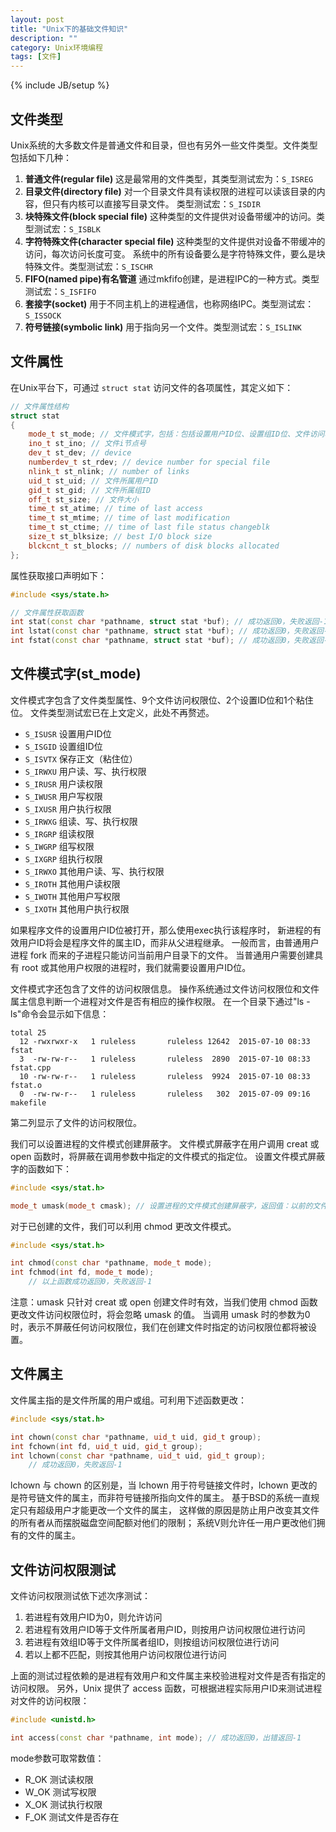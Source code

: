 ```yaml
---
layout: post
title: "Unix下的基础文件知识"
description: ""
category: Unix环境编程
tags: [文件]
---
```

{% include JB/setup %}

## 文件类型

Unix系统的大多数文件是普通文件和目录，但也有另外一些文件类型。文件类型包括如下几种：

  1. **普通文件(regular file)** 这是最常用的文件类型，其类型测试宏为：`S_ISREG`
  2. **目录文件(directory file)**
     对一个目录文件具有读权限的进程可以读该目录的内容，但只有内核可以直接写目录文件。
	 类型测试宏：`S_ISDIR`
  3. **块特殊文件(block special file)** 这种类型的文件提供对设备带缓冲的访问。类型测试宏：`S_ISBLK`
  4. **字符特殊文件(character special file)**
     这种类型的文件提供对设备不带缓冲的访问，每次访问长度可变。
	 系统中的所有设备要么是字符特殊文件，要么是块特殊文件。类型测试宏：`S_ISCHR`
  5. **FIFO(named pipe)有名管道** 通过mkfifo创建，是进程IPC的一种方式。类型测试宏：`S_ISFIFO`
  6. **套接字(socket)** 用于不同主机上的进程通信，也称网络IPC。类型测试宏：`S_ISSOCK`
  7. **符号链接(symbolic link)** 用于指向另一个文件。类型测试宏：`S_ISLINK`

## 文件属性

在Unix平台下，可通过 `struct stat` 访问文件的各项属性，其定义如下：

``` c++
// 文件属性结构
struct stat
{
	mode_t st_mode; // 文件模式字，包括：包括设置用户ID位、设置组ID位、文件访问权限等
	ino_t st_ino; // 文件i节点号
	dev_t st_dev; // device
	numberdev_t st_rdev; // device number for special file
	nlink_t st_nlink; // number of links
	uid_t st_uid; // 文件所属用户ID
	gid_t st_gid; // 文件所属组ID
	off_t st_size; // 文件大小
	time_t st_atime; // time of last access
	time_t st_mtime; // time of last modification
	time_t st_ctime; // time of last file status changeblk
	size_t st_blksize; // best I/O block size
	blckcnt_t st_blocks; // numbers of disk blocks allocated
};
```

属性获取接口声明如下：

``` c++
#include <sys/state.h>

// 文件属性获取函数
int stat(const char *pathname, struct stat *buf); // 成功返回0，失败返回-1
int lstat(const char *pathname, struct stat *buf); // 成功返回0，失败返回-1，此函数可读取符号链接文件的属性
int fstat(const char *pathname, struct stat *buf); // 成功返回0，失败返回-1
```

## 文件模式字(st_mode)

文件模式字包含了文件类型属性、9个文件访问权限位、2个设置ID位和1个粘住位。
文件类型测试宏已在上文定义，此处不再赘述。

  + `S_ISUSR` 设置用户ID位
  + `S_ISGID` 设置组ID位
  + `S_ISVTX` 保存正文（粘住位）
  + `S_IRWXU` 用户读、写、执行权限
  + `S_IRUSR` 用户读权限
  + `S_IWUSR` 用户写权限
  + `S_IXUSR` 用户执行权限
  + `S_IRWXG` 组读、写、执行权限
  + `S_IRGRP` 组读权限
  + `S_IWGRP` 组写权限
  + `S_IXGRP` 组执行权限
  + `S_IRWXO` 其他用户读、写、执行权限
  + `S_IROTH` 其他用户读权限
  + `S_IWOTH` 其他用户写权限
  + `S_IXOTH` 其他用户执行权限

如果程序文件的设置用户ID位被打开，那么使用exec执行该程序时，
新进程的有效用户ID将会是程序文件的属主ID，而非从父进程继承。
一般而言，由普通用户进程 fork 而来的子进程只能访问当前用户目录下的文件。
当普通用户需要创建具有 root 或其他用户权限的进程时，我们就需要设置用户ID位。

文件模式字还包含了文件的访问权限信息。
操作系统通过文件访问权限位和文件属主信息判断一个进程对文件是否有相应的操作权限。
在一个目录下通过"ls -ls"命令会显示如下信息：

``` shell
total 25
  12 -rwxrwxr-x   1 ruleless       ruleless 12642  2015-07-10 08:33 fstat
  3  -rw-rw-r--   1 ruleless       ruleless  2890  2015-07-10 08:33 fstat.cpp
  10 -rw-rw-r--   1 ruleless       ruleless  9924  2015-07-10 08:33 fstat.o
  0  -rw-rw-r--   1 ruleless       ruleless   302  2015-07-09 09:16 makefile
```

第二列显示了文件的访问权限位。

我们可以设置进程的文件模式创建屏蔽字。
文件模式屏蔽字在用户调用 creat 或 open 函数时，将屏蔽在调用参数中指定的文件模式的指定位。
设置文件模式屏蔽字的函数如下：

``` c++
#include <sys/stat.h>

mode_t umask(mode_t cmask); // 设置进程的文件模式创建屏蔽字，返回值：以前的文件模式创建屏蔽字
```

对于已创建的文件，我们可以利用 chmod 更改文件模式。

``` c++
#include <sys/stat.h>

int chmod(const char *pathname, mode_t mode);
int fchmod(int fd, mode_t mode);
	// 以上函数成功返回0，失败返回-1
```

注意：umask 只针对 creat 或 open 创建文件时有效，当我们使用 chmod 函数更改文件访问权限位时，将会忽略 umask 的值。
当调用 umask 时的参数为0时，表示不屏蔽任何访问权限位，我们在创建文件时指定的访问权限位都将被设置。

## 文件属主

文件属主指的是文件所属的用户或组。可利用下述函数更改：

``` c++
#include <sys/stat.h>

int chown(const char *pathname, uid_t uid, gid_t group);
int fchown(int fd, uid_t uid, gid_t group);
int lchown(const char *pathname, uid_t uid, gid_t group);
	// 成功返回0，失败返回-1
```

lchown 与 chown 的区别是，当 lchown 用于符号链接文件时，lchown 更改的是符号链文件的属主，而非符号链接所指向文件的属主。
基于BSD的系统一直规定只有超级用户才能更改一个文件的属主，
这样做的原因是防止用户改变其文件的所有者从而摆脱磁盘空间配额对他们的限制；
系统V则允许任一用户更改他们拥有的文件的属主。

## 文件访问权限测试

文件访问权限测试依下述次序测试：

  1. 若进程有效用户ID为0，则允许访问
  2. 若进程有效用户ID等于文件所属者用户ID，则按用户访问权限位进行访问
  3. 若进程有效组ID等于文件所属者组ID，则按组访问权限位进行访问
  4. 若以上都不匹配，则按其他用户访问权限位进行访问

上面的测试过程依赖的是进程有效用户和文件属主来校验进程对文件是否有指定的访问权限。
另外，Unix 提供了 access 函数，可根据进程实际用户ID来测试进程对文件的访问权限：

``` c++
#include <unistd.h>

int access(const char *pathname, int mode); // 成功返回0，出错返回-1
```

mode参数可取常数值：

  + R_OK 测试读权限
  + W_OK 测试写权限
  + X_OK 测试执行权限
  + F_OK 测试文件是否存在
